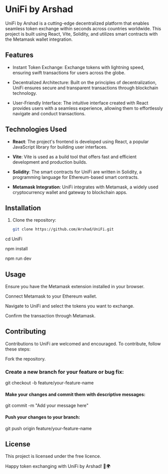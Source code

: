 # UniFi by Arshad

UniFi by Arshad is a cutting-edge decentralized platform that enables seamless token exchange within seconds across countries worldwide. This project is built using React, Vite, Solidity, and utilizes smart contracts with the Metamask wallet integration.

## Features

- Instant Token Exchange: Exchange tokens with lightning speed, ensuring swift transactions for users across the globe.

- Decentralized Architecture: Built on the principles of decentralization, UniFi ensures secure and transparent transactions through blockchain technology.

- User-Friendly Interface: The intuitive interface created with React provides users with a seamless experience, allowing them to effortlessly navigate and conduct transactions.

## Technologies Used

- **React**: The project's frontend is developed using React, a popular JavaScript library for building user interfaces.

- **Vite**: Vite is used as a build tool that offers fast and efficient development and production builds.

- **Solidity**: The smart contracts for UniFi are written in Solidity, a programming language for Ethereum-based smart contracts.

- **Metamask Integration**: UniFi integrates with Metamask, a widely used cryptocurrency wallet and gateway to blockchain apps.

## Installation

1. Clone the repository:
   ```bash
   git clone https://github.com/Arshad/UniFi.git

cd UniFi

npm install

npm run dev

## Usage
Ensure you have the Metamask extension installed in your browser.

Connect Metamask to your Ethereum wallet.

Navigate to UniFi and select the tokens you want to exchange.

Confirm the transaction through Metamask.

## Contributing
Contributions to UniFi are welcomed and encouraged. To contribute, follow these steps:

Fork the repository.

### Create a new branch for your feature or bug fix:

git checkout -b feature/your-feature-name

#### Make your changes and commit them with descriptive messages:

git commit -m "Add your message here"

#### Push your changes to your branch:

git push origin feature/your-feature-name

## License
This project is licensed under the free licence.

Happy token exchanging with UniFi by Arshad! 🚀🌍


